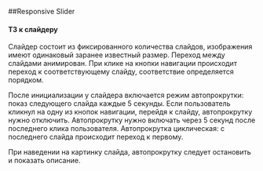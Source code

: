 ##Responsive Slider

#### ТЗ к слайдеру

Слайдер состоит из фиксированного количества слайдов, изображения имеют одинаковый заранее известный размер. Переход между слайдами анимирован. При клике на кнопки навигации происходит переход к соответствующему слайду, соответствие определяется порядком.

После инициализации у слайдера включается режим автопрокрутки: показ следующего слайда каждые 5 секунды. Если пользователь кликнул на одну из кнопок навигации, перейдя к слайду, автопрокрутку нужно отключить. Автопрокрутку нужно включать через 5 секунд после последнего клика пользователя. Автопрокрутка циклическая: с последнего слайда происходит переход к первому.

При наведении на картинку слайда, автопрокрутку следует остановить и показать описание.
